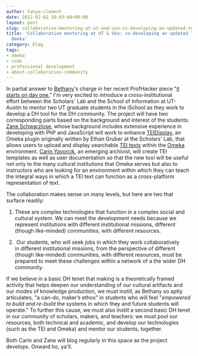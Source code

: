```yaml
---
author: tanya-clement
date: 2012-02-02 10:43:04+00:00
layout: post
slug: collaborative-mentoring-at-ut-and-uva-co-developing-an-updated-teidisplay-for-omeka
title: 'Collaborative mentoring at UT & UVa: co-developing an updated TEIDisplay for
  Omeka'
category: blog
tags:
- omeka
- code
- professional development
- about-collaboration-community
---
```


In partial answer to [Bethany](https://scholarslab.org/author/bethany/)'s charge in her recent ProfHacker piece "[it starts on day one](http://chronicle.com/blogs/profhacker/it-starts-on-day-one/37893)," I'm very excited to introduce a cross-institutional effort between the Scholars' Lab and the School of Information at UT-Austin to mentor two UT graduate students in the iSchool as they work to develop a DH tool for the DH community. The project will have two corresponding parts based on the background and interest of the students. [Zane Schwarzlose](https://scholarslab.org/author/zschwarzlose/), whose background includes extensive experience in developing with PhP and JavaScript will work to enhance [TEIDisplay](https://github.com/scholarslab/TeiDisplay), an Omeka plugin originally written by Ethan Gruber at the Scholars' Lab, that allows users to upload and display searchable [TEI texts](http://www.tei-c.org/) within the [Omeka](http://omeka.org) environment. [Carin Yavorcik](https://scholarslab.org/author/cyavorcik/), an emerging archivist, will create TEI templates as well as user documentation so that the new tool will be useful not only to the many cultural institutions that Omeka serves but also to instructors who are looking for an environment within which they can teach the integral ways in which a TEI text can function as a cross-platform representation of text.

The collaboration makes sense on many levels, but here are two that surface readily:

1. These are complex technologies that function in a complex social and cultural system. We can meet the development needs because we represent institutions with different institutional missions, different (though like-minded) communities, with different resources.


2.  Our students, who will seek jobs in which they work collaboratively in different institutional missions, from the perspective of different (though like-minded) communities, with different resources, must be prepared to meet these challenges within a network of a the wider DH community.


If we believe in a basic DH tenet that making is a theoretically framed activity that helps deepen our understanding of our cultural artifacts and our modes of knowledge production, we must instill, as Bethany so aptly articulates, "a can-do, maker’s ethos" in students who will feel "_empowered to build and re-build_ the systems in which they and future students will operate." To further this cause, we must also instill a second basic DH tenet in our community of scholars, makers, and teachers: we must pool our resources, both technical and academic, and develop our technologies (such as the TEI and Omeka) and mentor our students, together.

Both Carin and Zane will blog regularly in this space as the project develops. Onward ho, ya'll.
